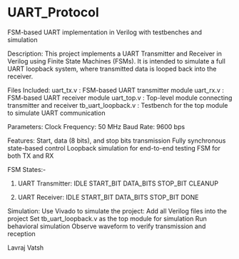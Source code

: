 # UART_Protocol
FSM-based UART implementation in Verilog with testbenches and simulation

Description:
This project implements a UART Transmitter and Receiver in Verilog using Finite State Machines (FSMs). It is intended to simulate a full UART loopback system, where transmitted data is looped back into the receiver.

Files Included:
uart_tx.v : FSM-based UART transmitter module
uart_rx.v : FSM-based UART receiver module
uart_top.v : Top-level module connecting transmitter and receiver
tb_uart_loopback.v : Testbench for the top module to simulate UART communication

Parameters:
Clock Frequency: 50 MHz
Baud Rate: 9600 bps

Features:
Start, data (8 bits), and stop bits transmission
Fully synchronous state-based control
Loopback simulation for end-to-end testing
FSM for both TX and RX

FSM States:-
1. UART Transmitter:
IDLE
START_BIT
DATA_BITS
STOP_BIT
CLEANUP

2. UART Receiver:
IDLE
START_BIT
DATA_BITS
STOP_BIT
DONE

Simulation:
Use Vivado to simulate the project:
Add all Verilog files into the project
Set tb_uart_loopback.v as the top module for simulation
Run behavioral simulation
Observe waveform to verify transmission and reception


Lavraj Vatsh
